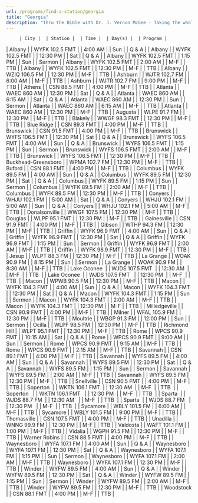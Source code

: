 ```yaml
---
url: /programs/find-a-station/georgia
title: "Georgia"
description: "Thru the Bible with Dr. J. Vernon McGee - Taking the whole Word to the whole world"
---
```





         | City |  | Station |  | Time |  | Day(s) |  | Program |
| Albany |  | WYFK 102.5 FMT |  | 4:00 AM |  | Sun |  | Q & A |
| Albany |  | WYFK 102.5 FMT |  | 12:30 PM |  | Sat |  | Q & A |
| Albany |  | WYFK 102.5 FMT |  | 1:15 PM |  | Sun |  | Sermon |
| Albany |  | WYFK 102.5 FMT |  | 2:00 AM |  | M-F |  | TTB |
| Albany |  | WYFK 102.5 FMT |  | 12:30 PM |  | M-F |  | TTB |
| Albany |  | WZIQ 106.5 FM |  | 12:30 PM |  | M-F |  | TTB |
| Ashburn |  | WJTR 102.7 FM |  | 6:00 AM |  | M-F |  | TTB |
| Ashburn |  | WJTR 102.7 FM |  | 9:00 PM |  | M-F |  | TTB |
| Athens |  | CSN 88.5 FMT |  | 4:00 PM |  | M-F |  | TTB |
| Atlanta |  | WAEC 860 AM |  | 12:30 PM |  | Sat |  | Q & A |
| Atlanta |  | WAEC 860 AM |  | 6:15 AM |  | Sat |  | Q & A |
| Atlanta |  | WAEC 860 AM |  | 12:30 PM |  | Sun |  | Sermon |
| Atlanta |  | WAEC 860 AM |  | 6:15 AM |  | M-F |  | TTB |
| Atlanta |  | WAEC 860 AM |  | 12:30 PM |  | M-F |  | TTB |
| Augusta |  | WLPE 91.7 FM |  | 12:30 PM |  | M-F |  | TTB |
| Blakely |  | WWGF 98.3 FMT |  | 12:30 PM |  | M-F |  | TTB |
| Blue Ridge |  | CSN 89.3 FMT |  | 4:00 PM |  | M-F |  | TTB |
| Brunswick |  | CSN 91.5 FMT |  | 4:00 PM |  | M-F |  | TTB |
| Brunswick |  | WYFS 106.5 FMT |  | 12:30 PM |  | Sat |  | Q & A |
| Brunswick |  | WYFS 106.5 FMT |  | 4:00 AM |  | Sun |  | Q & A |
| Brunswick |  | WYFS 106.5 FMT |  | 1:15 PM |  | Sun |  | Sermon |
| Brunswick |  | WYFS 106.5 FMT |  | 2:00 AM |  | M-F |  | TTB |
| Brunswick |  | WYFS 106.5 FMT |  | 12:30 PM |  | M-F |  | TTB |
| Buckhead-Greensboro |  | WPMA 102.7 FM |  | 12:30 PM |  | M-F |  | TTB |
| Buford |  | CSN 88.1 FMT |  | 4:00 PM |  | M-F |  | TTB |
| Columbus |  | WYFK 89.5 FM |  | 4:00 AM |  | Sun |  | Q & A |
| Columbus |  | WYFK 89.5 FM |  | 12:30 PM |  | Sat |  | Q & A |
| Columbus |  | WYFK 89.5 FM |  | 1:15 PM |  | Sun |  | Sermon |
| Columbus |  | WYFK 89.5 FM |  | 2:00 AM |  | M-F |  | TTB |
| Columbus |  | WYFK 89.5 FM |  | 12:30 PM |  | M-F |  | TTB |
| Conyers |  | WHJU 102.1 FM |  | 5:00 AM |  | Sat |  | Q & A |
| Conyers |  | WHJU 102.1 FM |  | 5:00 AM |  | Sun |  | Q & A |
| Conyers |  | WHJU 102.1 FM |  | 5:00 AM |  | M-F |  | TTB |
| Donalsonville |  | WWGF 107.5 FM |  | 12:30 PM |  | M-F |  | TTB |
| Douglas |  | WLPF 95.1 FMT |  | 12:30 PM |  | M-F |  | TTB |
| Gainesville |  | CSN 91.9 FMT |  | 4:00 PM |  | M-F |  | TTB |
| Gibson |  | WTHP 94.3 FM |  | 12:30 PM |  | M-F |  | TTB |
| Griffin |  | WYFK 96.9 FMT |  | 4:00 AM |  | Sun |  | Q & A |
| Griffin |  | WYFK 96.9 FMT |  | 12:30 PM |  | Sat |  | Q & A |
| Griffin |  | WYFK 96.9 FMT |  | 1:15 PM |  | Sun |  | Sermon |
| Griffin |  | WYFK 96.9 FMT |  | 2:00 AM |  | M-F |  | TTB |
| Griffin |  | WYFK 96.9 FMT |  | 12:30 PM |  | M-F |  | TTB |
| Jesup |  | WLPT 88.3 FM |  | 12:30 PM |  | M-F |  | TTB |
| La Grange |  | WOAK 90.9 FM |  | 8:15 PM |  | Sun |  | Sermon |
| La Grange |  | WOAK 90.9 FM |  | 8:30 AM |  | M-F |  | TTB |
| Lake Oconee  |  | WJDS 107.5 FMT  |  | 12:30 AM  |  | M-F  |  | TTB  |
| Lake Oconee  |  | WJDS 107.5 FMT   |  | 12:30 PM  |  | M-F  |  | TTB  |
| Macon |  | WPWB 90.5 FM |  | 12:30 PM |  | M-F |  | TTB |
| Macon |  | WYFK 104.3 FMT |  | 4:00 AM |  | Sun |  | Q & A |
| Macon |  | WYFK 104.3 FMT |  | 12:30 PM |  | Sat |  | Q & A |
| Macon |  | WYFK 104.3 FMT |  | 1:15 PM |  | Sun |  | Sermon |
| Macon |  | WYFK 104.3 FMT |  | 2:00 AM |  | M-F |  | TTB |
| Macon |  | WYFK 104.3 FMT |  | 12:30 PM |  | M-F |  | TTB |
| Milledgeville |  | CSN 90.9 FMT |  | 4:00 PM |  | M-F |  | TTB |
| Milner |  | WFAL 105.9 FM |  | 12:30 PM |  | M-F |  | TTB |
| Moultrie |  | WBGP 91.3 FM |  | 12:00 PM |  | Sun |  | Sermon |
| Ocilla |  | WLPF 98.5 FM |  | 12:30 PM |  | M-F |  | TTB |
| Richmond Hill |  | WLPT 95.1 FMT |  | 12:30 PM |  | M-F |  | TTB |
| Rome |  | WPCS 90.9 FMT |  | 10:15 AM |  | Sat |  | Q & A |
| Rome |  | WPCS 90.9 FMT |  | 9:00 AM |  | Sun |  | Sermon |
| Rome |  | WPCS 90.9 FMT |  | 9:15 AM |  | M-F |  | TTB |
| Rome |  | WPCS 90.9 FMT |  | 2:15 AM |  | M-F |  | TTB |
| Savannah |  | CSN 89.1 FMT |  | 4:00 PM |  | M-F |  | TTB |
| Savannah |  | WYFS 89.5 FM |  | 4:00 AM |  | Sun |  | Q & A |
| Savannah |  | WYFS 89.5 FM |  | 12:30 PM |  | Sat |  | Q & A |
| Savannah |  | WYFS 89.5 FM |  | 1:15 PM |  | Sun |  | Sermon |
| Savannah |  | WYFS 89.5 FM |  | 2:00 AM |  | M-F |  | TTB |
| Savannah |  | WYFS 89.5 FM |  | 12:30 PM |  | M-F |  | TTB |
| Snellville |  | CSN 90.5 FMT |  | 4:00 PM |  | M-F |  | TTB |
| Soperton  |  | WKTN 106.1 FMT  |  | 12:30 AM  |  | M-F  |  | TTB  |
| Soperton   |  | WKTN 106.1 FMT   |  | 12:30 PM  |  | M-F  |  | TTB  |
| Sparta  |  | WJDS 88.7 FM  |  | 12:30 AM   |  | M-F  |  | TTB  |
| Sparta  |  | WJDS 88.7 FM   |  | 12:30 PM   |  | M-F  |  | TTB  |
| Sycamore |  | WBLY 101.5 FM |  | 6:00 AM |  | M-F |  | TTB |
| Sycamore |  | WBLY 101.5 FM |  | 9:00 PM |  | M-F |  | TTB |
| Thomasville |  | CSN 107.5 FMT |  | 4:00 PM |  | M-F |  | TTB |
| Unadilla |  | WNNG 99.9 FM |  | 12:30 PM |  | M-F |  | TTB |
| Valdosta |  | WAFT 101.1 FM |  | 1:00 PM |  | M-F |  | TTB |
| Vidalia |  | WGPH 91.5 FM |  | 12:30 PM |  | M-F |  | TTB |
| Warner Robins |  | CSN 88.5 FMT |  | 4:00 PM |  | M-F |  | TTB |
| Waynesboro |  | WYFA 107.1 FM |  | 4:00 AM |  | Sun |  | Q & A |
| Waynesboro |  | WYFA 107.1 FM |  | 12:30 PM |  | Sat |  | Q & A |
| Waynesboro |  | WYFA 107.1 FM |  | 1:15 PM |  | Sun |  | Sermon |
| Waynesboro |  | WYFA 107.1 FM |  | 2:00 AM |  | M-F |  | TTB |
| Waynesboro |  | WYFA 107.1 FM |  | 12:30 PM |  | M-F |  | TTB |
| Winder |  | WYFW 89.5 FM |  | 4:00 AM |  | Sun |  | Q & A |
| Winder |  | WYFW 89.5 FM |  | 12:30 PM |  | Sat |  | Q & A |
| Winder |  | WYFW 89.5 FM |  | 1:15 PM |  | Sun |  | Sermon |
| Winder |  | WYFW 89.5 FM |  | 2:00 AM |  | M-F |  | TTB |
| Winder |  | WYFW 89.5 FM |  | 12:30 PM |  | M-F |  | TTB |
| Woodstock |  | CSN 88.1 FMT |  | 4:00 PM |  | M-F |  | TTB |

  

  





